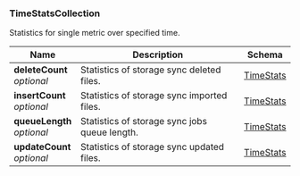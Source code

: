 
<a name="timestatscollection"></a>
### TimeStatsCollection
Statistics for single metric over specified time.


|Name|Description|Schema|
|---|---|---|
|**deleteCount**  <br>*optional*|Statistics of storage sync deleted files.|[TimeStats](TimeStats.md#timestats)|
|**insertCount**  <br>*optional*|Statistics of storage sync imported files.|[TimeStats](TimeStats.md#timestats)|
|**queueLength**  <br>*optional*|Statistics of storage sync jobs queue length.|[TimeStats](TimeStats.md#timestats)|
|**updateCount**  <br>*optional*|Statistics of storage sync updated files.|[TimeStats](TimeStats.md#timestats)|



